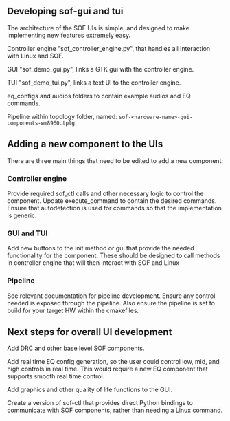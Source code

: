 ## Developing sof-gui and tui

The architecture of the SOF UIs is simple, and designed to make implementing new features extremely easy.

Controller engine "sof_controller_engine.py", that handles all interaction with Linux and SOF.

GUI "sof_demo_gui.py", links a GTK gui with the controller engine.

TUI "sof_demo_tui.py", links a text UI to the controller engine.

eq_configs and audios folders to contain example audios and EQ commands.

Pipeline within topology folder, named:
```sof-<hardware-name>-gui-components-wm8960.tplg```

## Adding a new component to the UIs

There are three main things that need to be edited to add a new component:

### Controller engine

Provide required sof_ctl calls and other necessary logic to control the component. Update execute_command to contain the desired commands. Ensure that autodetection is used for commands so that the implementation is generic.

### GUI and TUI

Add new buttons to the init method or gui that provide the needed functionality for the component. These should be designed to call methods in controller engine that will then interact with SOF and Linux

### Pipeline

See relevant documentation for pipeline development. Ensure any control needed is exposed through the pipeline. Also ensure the pipeline is set to build for your target HW within the cmakefiles.

## Next steps for overall UI development

Add DRC and other base level SOF components.

Add real time EQ config generation, so the user could control low, mid, and high controls in real time. This would require a new EQ component that supports smooth real time control.

Add graphics and other quality of life functions to the GUI.

Create a version of sof-ctl that provides direct Python bindings to communicate with SOF components, rather than needing a Linux command.
